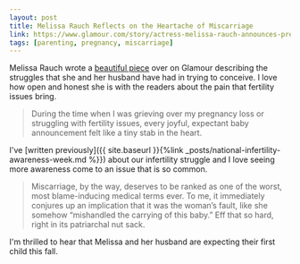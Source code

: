 ```yaml
---
layout: post
title: Melissa Rauch Reflects on the Heartache of Miscarriage
link: https://www.glamour.com/story/actress-melissa-rauch-announces-pregnancy-and-reflects-on-miscarriage
tags: [parenting, pregnancy, miscarriage]
---
```


Melissa Rauch wrote a [beautiful piece](https://www.glamour.com/story/actress-melissa-rauch-announces-pregnancy-and-reflects-on-miscarriage) over on Glamour describing the struggles that she and her husband have had in trying to conceive. I love how open and honest she is with the readers about the pain that fertility issues bring.

> During the time when I was grieving over my pregnancy loss or struggling with fertility issues, every joyful, expectant baby announcement felt like a tiny stab in the heart.

I've [written previously]({{ site.baseurl }}{%link _posts/national-infertility-awareness-week.md %}}) about our infertility struggle and I love seeing more awareness come to an issue that is so common.

> Miscarriage, by the way, deserves to be ranked as one of the worst, most blame-inducing medical terms ever. To me, it immediately conjures up an implication that it was the woman’s fault, like she somehow “mishandled the carrying of this baby.” Eff that so hard, right in its patriarchal nut sack.  

I'm thrilled to hear that Melissa and her husband are expecting their first child this fall.